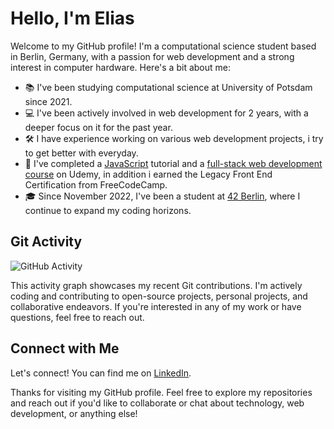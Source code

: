 # Hello, I'm Elias

Welcome to my GitHub profile! I'm a computational science student based in Berlin, Germany, with a passion for web development and a strong interest in computer hardware. Here's a bit about me:

- 📚 I've been studying computational science at University of Potsdam since 2021.
- 💻 I've been actively involved in web development for 2 years, with a deeper focus on it for the past year.
- 🛠️ I have experience working on various web development projects, i try to get better with everyday.
- 📜 I've completed a [JavaScript](https://www.udemy.com/course/the-complete-javascript-course/) tutorial and a [full-stack web development course](https://www.udemy.com/course/the-complete-web-development-bootcamp/) on Udemy, in addition i earned the Legacy Front End Certification from FreeCodeCamp.
- 🎓 Since November 2022, I've been a student at [42 Berlin](https://42.berlin/), where I continue to expand my coding horizons.

## Git Activity

![GitHub Activity](https://activity-graph.herokuapp.com/graph?username=EKayatz&theme=react-dark)

This activity graph showcases my recent Git contributions. I'm actively coding and contributing to open-source projects, personal projects, and collaborative endeavors. If you're interested in any of my work or have questions, feel free to reach out.

## Connect with Me

Let's connect! You can find me on [LinkedIn](https://www.linkedin.com/in/elias-kayatz-686629240/).

Thanks for visiting my GitHub profile. Feel free to explore my repositories and reach out if you'd like to collaborate or chat about technology, web development, or anything else!
